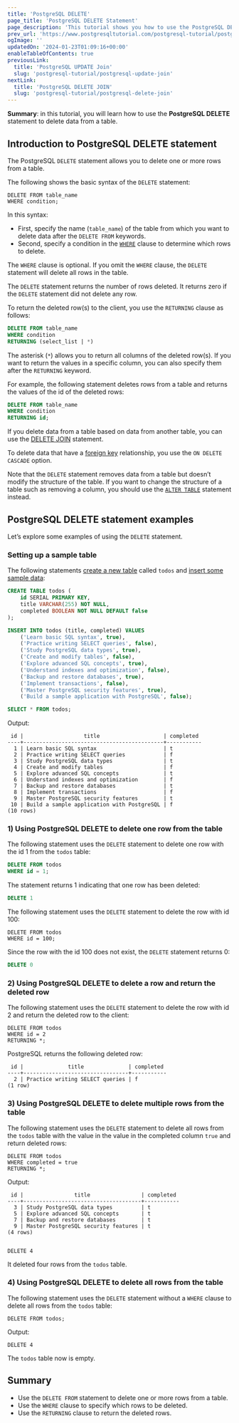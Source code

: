 ```yaml
---
title: 'PostgreSQL DELETE'
page_title: 'PostgreSQL DELETE Statement'
page_description: 'This tutorial shows you how to use the PostgreSQL DELETE statement to remove one or more rows of a table.'
prev_url: 'https://www.postgresqltutorial.com/postgresql-tutorial/postgresql-delete/'
ogImage: ''
updatedOn: '2024-01-23T01:09:16+00:00'
enableTableOfContents: true
previousLink:
  title: 'PostgreSQL UPDATE Join'
  slug: 'postgresql-tutorial/postgresql-update-join'
nextLink:
  title: 'PostgreSQL DELETE JOIN'
  slug: 'postgresql-tutorial/postgresql-delete-join'
---
```


**Summary**: in this tutorial, you will learn how to use the **PostgreSQL DELETE** statement to delete data from a table.

## Introduction to PostgreSQL DELETE statement

The PostgreSQL `DELETE` statement allows you to delete one or more rows from a table.

The following shows the basic syntax of the `DELETE` statement:

```shellsql
DELETE FROM table_name
WHERE condition;
```

In this syntax:

- First, specify the name (`table_name`) of the table from which you want to delete data after the `DELETE FROM` keywords.
- Second, specify a condition in the [`WHERE`](postgresql-where) clause to determine which rows to delete.

The `WHERE` clause is optional. If you omit the `WHERE` clause, the `DELETE` statement will delete all rows in the table.

The `DELETE` statement returns the number of rows deleted. It returns zero if the `DELETE` statement did not delete any row.

To return the deleted row(s) to the client, you use the `RETURNING` clause as follows:

```sql
DELETE FROM table_name
WHERE condition
RETURNING (select_list | *)
```

The asterisk (`*`) allows you to return all columns of the deleted row(s). If you want to return the values in a specific column, you can also specify them after the `RETURNING` keyword.

For example, the following statement deletes rows from a table and returns the values of the id of the deleted rows:

```sql
DELETE FROM table_name
WHERE condition
RETURNING id;
```

If you delete data from a table based on data from another table, you can use the [DELETE JOIN](postgresql-delete-join) statement.

To delete data that have a [foreign key](postgresql-foreign-key) relationship, you use the `ON DELETE CASCADE` option.

Note that the `DELETE` statement removes data from a table but doesn’t modify the structure of the table. If you want to change the structure of a table such as removing a column, you should use the [`ALTER TABLE`](postgresql-alter-table) statement instead.

## PostgreSQL DELETE statement examples

Let’s explore some examples of using the `DELETE` statement.

### Setting up a sample table

The following statements [create a new table](postgresql-create-table) called `todos` and [insert some sample data](postgresql-insert):

```sql
CREATE TABLE todos (
    id SERIAL PRIMARY KEY,
    title VARCHAR(255) NOT NULL,
    completed BOOLEAN NOT NULL DEFAULT false
);

INSERT INTO todos (title, completed) VALUES
    ('Learn basic SQL syntax', true),
    ('Practice writing SELECT queries', false),
    ('Study PostgreSQL data types', true),
    ('Create and modify tables', false),
    ('Explore advanced SQL concepts', true),
    ('Understand indexes and optimization', false),
    ('Backup and restore databases', true),
    ('Implement transactions', false),
    ('Master PostgreSQL security features', true),
    ('Build a sample application with PostgreSQL', false);

SELECT * FROM todos;
```

Output:

```text
 id |                   title                    | completed
----+--------------------------------------------+-----------
  1 | Learn basic SQL syntax                     | t
  2 | Practice writing SELECT queries            | f
  3 | Study PostgreSQL data types                | t
  4 | Create and modify tables                   | f
  5 | Explore advanced SQL concepts              | t
  6 | Understand indexes and optimization        | f
  7 | Backup and restore databases               | t
  8 | Implement transactions                     | f
  9 | Master PostgreSQL security features        | t
 10 | Build a sample application with PostgreSQL | f
(10 rows)
```

### 1\) Using PostgreSQL DELETE to delete one row from the table

The following statement uses the `DELETE` statement to delete one row with the id 1 from the `todos` table:

```sql
DELETE FROM todos
WHERE id = 1;
```

The statement returns 1 indicating that one row has been deleted:

```sql
DELETE 1
```

The following statement uses the `DELETE` statement to delete the row with id 100:

```shell
DELETE FROM todos
WHERE id = 100;
```

Since the row with the id 100 does not exist, the `DELETE` statement returns 0:

```sql
DELETE 0
```

### 2\) Using PostgreSQL DELETE to delete a row and return the deleted row

The following statement uses the `DELETE` statement to delete the row with id 2 and return the deleted row to the client:

```
DELETE FROM todos
WHERE id = 2
RETURNING *;
```

PostgreSQL returns the following deleted row:

```text
 id |              title              | completed
----+---------------------------------+-----------
  2 | Practice writing SELECT queries | f
(1 row)
```

### 3\) Using PostgreSQL DELETE to delete multiple rows from the table

The following statement uses the `DELETE` statement to delete all rows from the `todos` table with the value in the value in the completed column `true` and return deleted rows:

```
DELETE FROM todos
WHERE completed = true
RETURNING *;
```

Output:

```text
 id |                title                | completed
----+-------------------------------------+-----------
  3 | Study PostgreSQL data types         | t
  5 | Explore advanced SQL concepts       | t
  7 | Backup and restore databases        | t
  9 | Master PostgreSQL security features | t
(4 rows)


DELETE 4
```

It deleted four rows from the `todos` table.

### 4\) Using PostgreSQL DELETE to delete all rows from the table

The following statement uses the `DELETE` statement without a `WHERE` clause to delete all rows from the `todos` table:

```
DELETE FROM todos;
```

Output:

```
DELETE 4
```

The `todos` table now is empty.

## Summary

- Use the `DELETE FROM` statement to delete one or more rows from a table.
- Use the `WHERE` clause to specify which rows to be deleted.
- Use the `RETURNING` clause to return the deleted rows.
